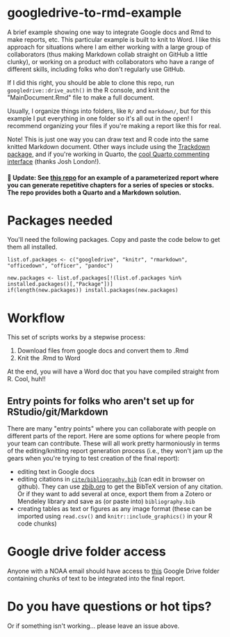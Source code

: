 # googledrive-to-rmd-example
A brief example showing one way to integrate Google docs and Rmd to make reports, etc. This particular example is built to knit to Word. I like this approach for situations where I am either working with a large group of collaborators (thus making Markdown collab straight on GitHub a little clunky), or working on a product with collaborators who have a range of different skills, including folks who don't regularly use GitHub.

If I did this right, you should be able to clone this repo, run `googledrive::drive_auth()` in the R console, and knit the "MainDocument.Rmd" file to make a full document.

Usually, I organize things into folders, like `R/` and `markdown/`, but for this example I put everything in one folder so it's all out in the open! I recommend organizing your files if you're making a report like this for real. 

Note! This is just one way you can draw text and R code into the same knitted Markdown document. Other ways include using the [Trackdown package](https://cran.r-project.org/web/packages/trackdown/vignettes/trackdown-workflow.html), and if you're working in Quarto, the [cool Quarto commenting interface](https://quarto.org/docs/output-formats/html-basics.html#commenting) (thanks Josh London!). 

#### :seedling: Update: **See [this repo](https://github.com/MargaretSiple-NOAA/parameterized-indexing-example) for an example of a parameterized report where you can generate repetitive chapters for a series of species or stocks.** The repo provides both a Quarto and a Markdown solution.

# Packages needed

You'll need the following packages. Copy and paste the code below to get them all installed.

```{r}
list.of.packages <- c("googledrive", "knitr", "rmarkdown", "officedown", "officer", "pandoc")

new.packages <- list.of.packages[!(list.of.packages %in% installed.packages()[,"Package"])]
if(length(new.packages)) install.packages(new.packages)
```

# Workflow

This set of scripts works by a stepwise process:
1. Download files from google docs and convert them to .Rmd
2. Knit the .Rmd to Word

At the end, you will have a Word doc that you have compiled straight from R. Cool, huh!!

## Entry points for folks who aren't set up for RStudio/git/Markdown

There are many "entry points" where you can collaborate with people on different parts of the report. Here are some options for where people from your team can contribute. These will all work pretty harmoniously in terms of the editing/knitting report generation process (i.e., they won't jam up the gears when you're trying to test creation of the final report):

* editing text in Google docs
* editing citations in [`cite/bibliography.bib`](https://github.com/MargaretSiple-NOAA/googledrive-to-rmd-example/blob/main/cite/bibliography.bib) (can edit in browser on github). They can use [zbib.org](https://zbib.org/) to get the BibTeX version of any citation. Or if they want to add several at once, export them from a Zotero or Mendeley library and save as (or paste into) `bibliography.bib`
* creating tables as text or figures as any image format (these can be imported using `read.csv()` and `knitr::include_graphics()` in your R code chunks)

# Google drive folder access

Anyone with a NOAA email should have access to [this](https://drive.google.com/drive/folders/1qC4L9CLsXyGkVn4pCFnCUZ8IanUokVZ5?usp=sharing) Google Drive folder containing chunks of text to be integrated into the final report.

# Do you have questions or hot tips?

Or if something isn't working... please leave an issue above.
